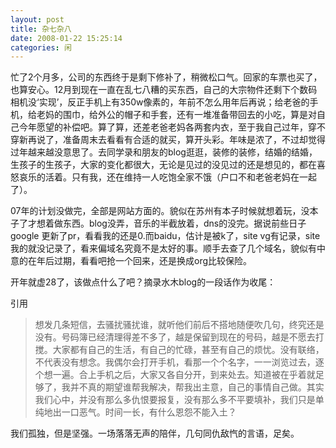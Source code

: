 ```yaml
---
layout: post
title: 杂七杂八
date: 2008-01-22 15:25:14
categories: 闲
---
```

忙了2个月多，公司的东西终于是剩下修补了，稍微松口气。回家的车票也买了，也算安心。12月到现在一直在乱七八糟的买东西，自己的大宗物件还剩下个数码相机没‘实现’，反正手机上有350w像素的，年前不怎么用年后再说；给老爸的手机，给老妈的围巾，给外公的帽子和手套，还有一堆准备带回去的小吃，算是对自己今年愿望的补偿吧。算了算，还差老爸老妈各两套内衣，至于我自己过年，穿不穿新再说了，准备周末去看看有合适的就买，算开头彩。年味是浓了，不过却觉得过年越来越没意思了。去同学录和朋友的blog逛逛，装修的装修，结婚的结婚，生孩子的生孩子，大家的变化都很大，无论是见过的没见过的还是想见的，都在喜怒哀乐的活着。只有我，还在维持一人吃饱全家不饿（户口不和老爸老妈在一起了）。

07年的计划没做完，全部是网站方面的。貌似在苏州有本子时候就想着玩，没本子了才想着做东西。blog没弄，音乐的半截放着，dns的没完。据说前些日子google 更新了pr，看看我的还是0.而baidu，估计是被k了，site vg有记录，site我的就没记录了，看来偏域名究竟不是太好的事。顺手去查了几个域名，貌似有中意的在年后过期，看看吧抢一个回来，还是换成org比较保险。

开年就虚28了，该做点什么了吧？摘录水木blog的一段话作为收尾：


引用


<blockquote>想发几条短信，去骚扰骚扰谁，就听他们前后不搭地随便吹几句，终究还是没有。号码簿已经清理得差不多了，越是保留到现在的号码，越是不愿去打搅。大家都有自己的生活，有自己的忙碌，甚至有自己的烦忧。没有联络，不代表没有想念。我偶尔会打开手机，看那一个个名字，一一浏览过去，逐个想一遍。合上手机之后，大家又各自分开，到来处去。知道被在乎着就足够了，我并不真的期望谁帮我解决，帮我出主意，自己的事情自己做。其实我们心中，并没有那么多仇恨要报复，没有那么多不平要填补，我们只是单纯地出一口恶气。时间一长，有什么恩怨不能入土？</blockquote>



我们孤独，但是坚强。一场落落无声的陪伴，几句同仇敌忾的言语，足矣。
